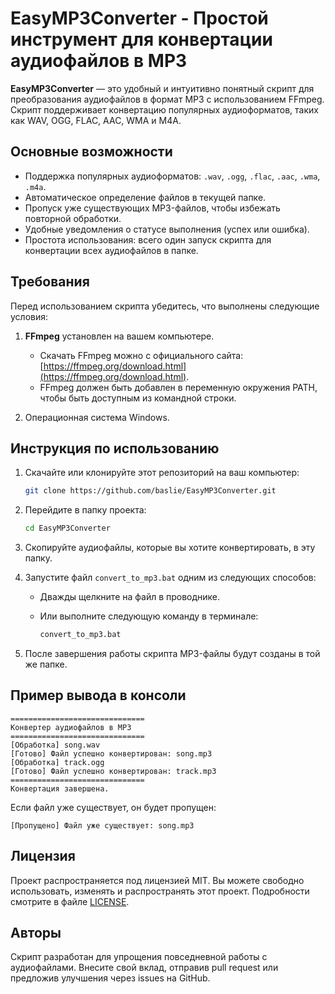 # EasyMP3Converter - Простой инструмент для конвертации аудиофайлов в MP3

**EasyMP3Converter** — это удобный и интуитивно понятный скрипт для преобразования аудиофайлов в формат MP3 с использованием FFmpeg. Скрипт поддерживает конвертацию популярных аудиоформатов, таких как WAV, OGG, FLAC, AAC, WMA и M4A. 

## Основные возможности

- Поддержка популярных аудиоформатов: `.wav`, `.ogg`, `.flac`, `.aac`, `.wma`, `.m4a`.
- Автоматическое определение файлов в текущей папке.
- Пропуск уже существующих MP3-файлов, чтобы избежать повторной обработки.
- Удобные уведомления о статусе выполнения (успех или ошибка).
- Простота использования: всего один запуск скрипта для конвертации всех аудиофайлов в папке.

## Требования

Перед использованием скрипта убедитесь, что выполнены следующие условия:

1. **FFmpeg** установлен на вашем компьютере.
   - Скачать FFmpeg можно с официального сайта: [https://ffmpeg.org/download.html](https://ffmpeg.org/download.html).
   - FFmpeg должен быть добавлен в переменную окружения PATH, чтобы быть доступным из командной строки.

2. Операционная система Windows.

## Инструкция по использованию

1. Скачайте или клонируйте этот репозиторий на ваш компьютер:

   ```bash
   git clone https://github.com/baslie/EasyMP3Converter.git
   ```

2. Перейдите в папку проекта:

   ```bash
   cd EasyMP3Converter
   ```

3. Скопируйте аудиофайлы, которые вы хотите конвертировать, в эту папку.

4. Запустите файл `convert_to_mp3.bat` одним из следующих способов:

   - Дважды щелкните на файл в проводнике.
   - Или выполните следующую команду в терминале:

     ```cmd
     convert_to_mp3.bat
     ```

5. После завершения работы скрипта MP3-файлы будут созданы в той же папке.

## Пример вывода в консоли

```text
==============================
Конвертер аудиофайлов в MP3
==============================
[Обработка] song.wav
[Готово] Файл успешно конвертирован: song.mp3
[Обработка] track.ogg
[Готово] Файл успешно конвертирован: track.mp3
==============================
Конвертация завершена.
```

Если файл уже существует, он будет пропущен:

```text
[Пропущено] Файл уже существует: song.mp3
```

## Лицензия

Проект распространяется под лицензией MIT. Вы можете свободно использовать, изменять и распространять этот проект. Подробности смотрите в файле [LICENSE](LICENSE).

## Авторы

Скрипт разработан для упрощения повседневной работы с аудиофайлами. Внесите свой вклад, отправив pull request или предложив улучшения через issues на GitHub.
